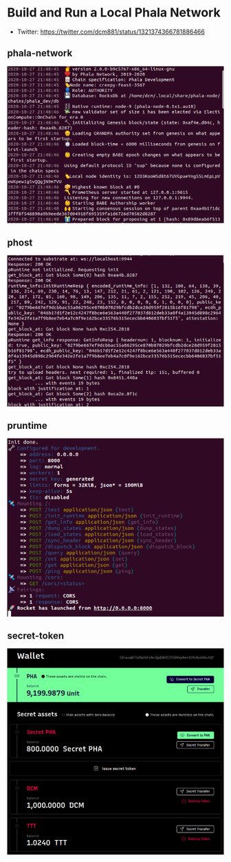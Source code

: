 # Build and Run a Local Phala Network

- Twitter: https://twitter.com/dcm881/status/1321374366781886466

## phala-network
<p align="center">
  <img src="img/phala-node.png">
</p>

## phost
<p align="center">
  <img src="img/phala-phost.png">
</p>

## pruntime
<p align="center">
  <img src="img/phala-pruntime.png">
</p>

## secret-token
<p align="center">
  <img src="img/secret-token-dcm.png">
</p>